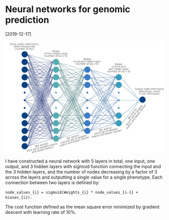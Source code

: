 # Neural networks for genomic prediction

[2019-12-17]

![](/img/2019-12-17.png)

I have constructed a neural network with 5 layers in total, one input, one output, and 3 hidden layers with sigmoid function connecting the input and the 3 hidden layers, and the number of nodes decreasing by a factor of 3 across the layers and outputting a single value for a single phenotype, Each connection between two layers is defined by: 
```
node_values_{i} = sigmoid(Weights_{i} * node_values_{i-1} + biases_{i}).
```
The cost function defined as the mean square error minimized by gradient descent with learning rate of 10%.